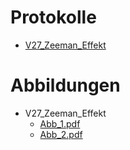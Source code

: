 # Protokolle

- [V27_Zeeman_Effekt](V27_Zeeman_Effekt/build/main.pdf)




# Abbildungen

- V27_Zeeman_Effekt
	- [Abb_1.pdf](V27_Zeeman_Effekt/content/img/Abb_1.pdf)
	- [Abb_2.pdf](V27_Zeeman_Effekt/content/img/Abb_2.pdf)



